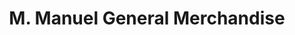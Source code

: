 ---
title: "M. Manuel General Merchandise"
url: /marikina/m-manuel-general-merchandise/
shop: Lebensmittel
---